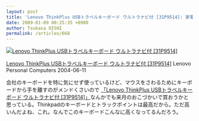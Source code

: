 ```yaml
---
layout: post
title: 'Lenovo ThinkPlus USBトラベルキーボード ウルトラナビ付 [31P9514]: 家電・カメラ'
date: 2009-01-09 00:25:35 +0900
author: Tsukasa OISHI
permalink: /articles/668
---
```


 [![Lenovo ThinkPlus USBトラベルキーボード ウルトラナビ付 [31P9514]](https://images-na.ssl-images-amazon.com/images/I/31S9A64DZQL._SL160_.jpg "Lenovo ThinkPlus USBトラベルキーボード ウルトラナビ付 [31P9514]")](http://www.amazon.co.jp/Lenovo-ThinkPlus-USB%E3%83%88%E3%83%A9%E3%83%99%E3%83%AB%E3%82%AD%E3%83%BC%E3%83%9C%E3%83%BC%E3%83%89-%E3%82%A6%E3%83%AB%E3%83%88%E3%83%A9%E3%83%8A%E3%83%93%E4%BB%98-31P9514/dp/B0002DOSQW%3FSubscriptionId%3DAKIAIKJECTBTL3JTYTKA%26tag%3Dkaeruspoon-22%26linkCode%3Dxm2%26camp%3D2025%26creative%3D165953%26creativeASIN%3DB0002DOSQW)

 [Lenovo ThinkPlus USBトラベルキーボード ウルトラナビ付 [31P9514]](http://www.amazon.co.jp/Lenovo-ThinkPlus-USB%E3%83%88%E3%83%A9%E3%83%99%E3%83%AB%E3%82%AD%E3%83%BC%E3%83%9C%E3%83%BC%E3%83%89-%E3%82%A6%E3%83%AB%E3%83%88%E3%83%A9%E3%83%8A%E3%83%93%E4%BB%98-31P9514/dp/B0002DOSQW%3FSubscriptionId%3DAKIAIKJECTBTL3JTYTKA%26tag%3Dkaeruspoon-22%26linkCode%3Dxm2%26camp%3D2025%26creative%3D165953%26creativeASIN%3DB0002DOSQW)
Lenovo
Personal Computers
2004-06-11

会社のキーボードを特に気にせず使っているけど、マウスをさわるためにキーボードから手を離すのがメンドくさいので [「Lenovo ThinkPlus USBトラベルキーボード ウルトラナビ付 [31P9514]」](http://www.amazon.co.jp/Lenovo-ThinkPlus-USB%E3%83%88%E3%83%A9%E3%83%99%E3%83%AB%E3%82%AD%E3%83%BC%E3%83%9C%E3%83%BC%E3%83%89-%E3%82%A6%E3%83%AB%E3%83%88%E3%83%A9%E3%83%8A%E3%83%93%E4%BB%98-31P9514/dp/B0002DOSQW%3FSubscriptionId%3DAKIAIKJECTBTL3JTYTKA%26tag%3Dkaeruspoon-22%26linkCode%3Dxm2%26camp%3D2025%26creative%3D165953%26creativeASIN%3DB0002DOSQW)なんかでも来月のおこづかいで買おうかと思っている。Thinkpadのキーボードとトラックポイントは最高だから。ただ高いんだよね、これ。なんでこのキーボードこんなに高くなってるんだろう。
